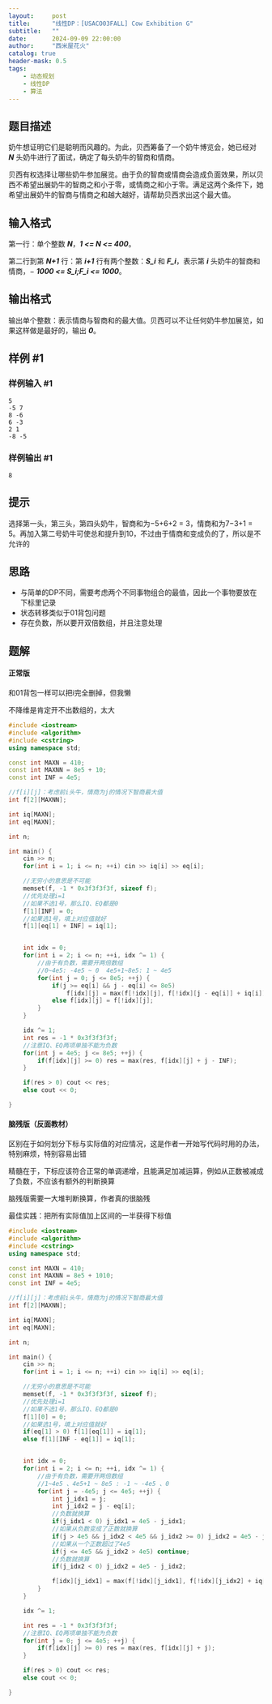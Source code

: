 ```yaml
---
layout:     post
title:      "线性DP：[USACO03FALL] Cow Exhibition G"
subtitle:   ""
date:       2024-09-09 22:00:00
author:     "西米屋花火"
catalog: true
header-mask: 0.5
tags:
    - 动态规划
    - 线性DP
    - 算法
---
```


## 题目描述

奶牛想证明它们是聪明而风趣的。为此，贝西筹备了一个奶牛博览会，她已经对 ***N*** 头奶牛进行了面试，确定了每头奶牛的智商和情商。

贝西有权选择让哪些奶牛参加展览。由于负的智商或情商会造成负面效果，所以贝西不希望出展奶牛的智商之和小于零，或情商之和小于零。满足这两个条件下，她希望出展奶牛的智商与情商之和越大越好，请帮助贝西求出这个最大值。

## 输入格式

第一行：单个整数 ***N***，***1 <= N <= 400***。

第二行到第 ***N+1*** 行：第 ***i+1*** 行有两个整数：***S\_i*** 和 ***F\_i***，表示第 ***i*** 头奶牛的智商和情商，− ***1000 <= S\_i;F\_i <= 1000***。

## 输出格式

输出单个整数：表示情商与智商和的最大值。贝西可以不让任何奶牛参加展览，如果这样做是最好的，输出 ***0***。

## 样例 #1

### 样例输入 #1

    5
    -5 7
    8 -6
    6 -3
    2 1
    -8 -5

### 样例输出 #1

    8

## 提示

选择第一头，第三头，第四头奶牛，智商和为−5+6+2 = 3，情商和为7−3+1 = 5。再加入第二号奶牛可使总和提升到10，不过由于情商和变成负的了，所以是不允许的

## 思路

*   与简单的DP不同，需要考虑两个不同事物组合的最值，因此一个事物要放在下标里记录
*   状态转移类似于01背包问题
*   存在负数，所以要开双倍数组，并且注意处理

## 题解

#### 正常版

和01背包一样可以把i完全删掉，但我懒

不降维是肯定开不出数组的，太大

```cpp
#include <iostream>
#include <algorithm>
#include <cstring>
using namespace std;

const int MAXN = 410;
const int MAXNN = 8e5 + 10;
const int INF = 4e5;

//f[i][j]：考虑前i头牛，情商为j的情况下智商最大值
int f[2][MAXNN];

int iq[MAXN];
int eq[MAXN];

int n;

int main() {
    cin >> n;
    for(int i = 1; i <= n; ++i) cin >> iq[i] >> eq[i];

    //无穷小的意思是不可能
    memset(f, -1 * 0x3f3f3f3f, sizeof f);
    //优先处理i=1
    //如果不选1号，那么IQ、EQ都是0
    f[1][INF] = 0;
    //如果选1号，填上对应值就好
    f[1][eq[1] + INF] = iq[1];


    int idx = 0;
    for(int i = 2; i <= n; ++i, idx ^= 1) {
        //由于有负数，需要开两倍数组
        //0~4e5: -4e5 ~ 0  4e5+1~8e5: 1 ~ 4e5
        for(int j = 0; j <= 8e5; ++j) {
            if(j >= eq[i] && j - eq[i] <= 8e5)
                f[idx][j] = max(f[!idx][j], f[!idx][j - eq[i]] + iq[i]);
            else f[idx][j] = f[!idx][j];
        }
    }

    idx ^= 1;
    int res = -1 * 0x3f3f3f3f;
    //注意IQ、EQ两项单独不能为负数
    for(int j = 4e5; j <= 8e5; ++j) {
        if(f[idx][j] >= 0) res = max(res, f[idx][j] + j - INF);
    }

    if(res > 0) cout << res;
    else cout << 0;

}
```

#### 脑残版（反面教材）

区别在于如何划分下标与实际值的对应情况，这是作者一开始写代码时用的办法，特别麻烦，特别容易出错

精髓在于，下标应该符合正常的单调递增，且能满足加减运算，例如从正数被减成了负数，不应该有额外的判断换算

脑残版需要一大堆判断换算，作者真的很脑残

最佳实践：把所有实际值加上区间的一半获得下标值

```cpp
#include <iostream>
#include <algorithm>
#include <cstring>
using namespace std;

const int MAXN = 410;
const int MAXNN = 8e5 + 1010;
const int INF = 4e5;

//f[i][j]：考虑前i头牛，情商为j的情况下智商最大值
int f[2][MAXNN];

int iq[MAXN];
int eq[MAXN];

int n;

int main() {
    cin >> n;
    for(int i = 1; i <= n; ++i) cin >> iq[i] >> eq[i];

    //无穷小的意思是不可能
    memset(f, -1 * 0x3f3f3f3f, sizeof f);
    //优先处理i=1
    //如果不选1号，那么IQ、EQ都是0
    f[1][0] = 0;
    //如果选1号，填上对应值就好
    if(eq[1] > 0) f[1][eq[1]] = iq[1];
    else f[1][INF - eq[1]] = iq[1];


    int idx = 0;
    for(int i = 2; i <= n; ++i, idx ^= 1) {
        //由于有负数，需要开两倍数组
        //1~4e5 、4e5+1 ~ 8e5 : -1 ~ -4e5 、0
        for(int j = -4e5; j <= 4e5; ++j) {
            int j_idx1 = j;
            int j_idx2 = j - eq[i];
            //负数就换算
            if(j_idx1 < 0) j_idx1 = 4e5 - j_idx1;
            //如果从负数变成了正数就换算
            if(j > 4e5 && j_idx2 < 4e5 && j_idx2 >= 0) j_idx2 = 4e5 - j;
            //如果从一个正数超过了4e5
            if(j <= 4e5 && j_idx2 > 4e5) continue;
            //负数就换算
            if(j_idx2 < 0) j_idx2 = 4e5 - j_idx2;

            f[idx][j_idx1] = max(f[!idx][j_idx1], f[!idx][j_idx2] + iq[i]);
        }
    }

    idx ^= 1;

    int res = -1 * 0x3f3f3f3f;
    //注意IQ、EQ两项单独不能为负数
    for(int j = 0; j <= 4e5; ++j) {
        if(f[idx][j] >= 0) res = max(res, f[idx][j] + j);
    }

    if(res > 0) cout << res;
    else cout << 0;

}
```

